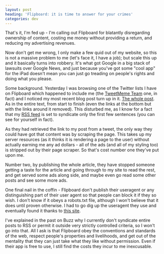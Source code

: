 ```yaml
---
layout: post
heading: 'Flipboard: it is time to answer for your crimes'
categories: dev
---
```


That's it, I'm fed up - I'm calling out Flipboard for blatantly disregarding ownership of content, costing me money without providing a return, and reducing my advertising revenues.

Now don't get me wrong, I only make a few quid out of my website, so this is not a massive problem to me (let's face it, I have a job); but scale this up and it basically turns into robbery. It's what got Google in a big stack of lawsuits over Google News, and just because you've got some "cool app" for the iPad doesn't mean you can just go treading on people's rights and doing what you please.

Some background. Yesterday I was browsing one of the Twitter lists I have on Flipboard which happened to include me (the [TweetMeme Team](http://twitter.com/tweetmeme/team) one, in fact) and I noticed my most recent blog post turn up in it. [The whole post](http://twitpic.com/2nrdx3). As in the entire text, from start to finish (even the links at the bottom but with the links around it removed). This disturbed me, as I know for a fact that my [RSS feed](http://www.chris-alexander.co.uk/feed) is set to syndicate only the first few sentences (you can see for yourself in fact).

As they had retrieved the link to my post from a tweet, the only way they could have got that content was by scraping the page. This takes up my server resources (as it thinks it is rendering a page to the user) without actually earning me any ad dollars - all of the ads (and all of my styling too) is stripped out by their page scraper. So that's cost number one they've put upon me.

Number two, by publishing the whole article, they have stopped someone getting a taste for the article and going through to my site to read the rest, and get served some ads along side, and maybe even go read some other posts and see some more ads.

One final nail in the coffin - Flipboard don't publish their useragent or any distinguishing part of their user agent so that people can block it if they so wish. I don't know if it obeys a robots.txt file, although I won't believe that it does until proven otherwise. I had to go dig up the useragent they use and eventually found it thanks to [this site](http://cleverhack.com/2010/08/15/flipboard-user-agent/).

I've explained in the past on Buzz why I currently don't syndicate entire posts to RSS or permit it outside very strictly controlled criteria, so I won't go into that. All I ask is that Flipboard obey the conventions and standards of the web, respect people's properties and livelihoods, and get out of the mentality that they can just take what they like without permission. Even if their app is free to use, I still find the costs they incur to me inexcusable.

